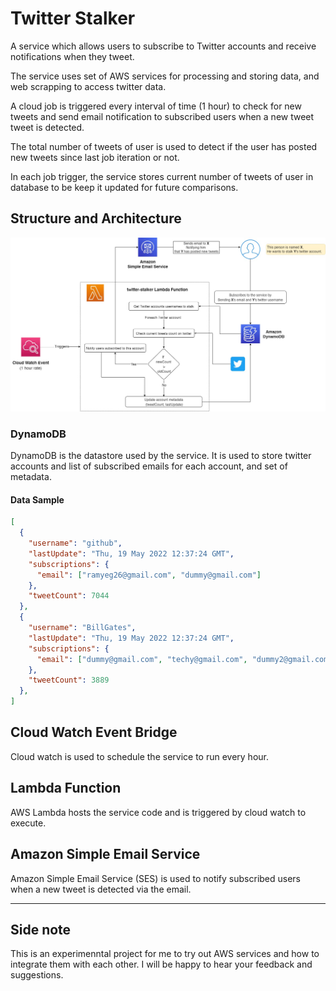 # Twitter Stalker

A service which allows users to subscribe to Twitter accounts and receive notifications when they tweet.

The service uses set of AWS services for processing and storing data, and web scrapping to access twitter data.

A cloud job is triggered every interval of time (1 hour) to check for new tweets and send email notification to subscribed users when a new tweet tweet is detected.

The total number of tweets of user is used to detect if the user has posted new tweets since last job iteration or not.

In each job trigger, the service stores current number of tweets of user in database to be keep it updated for future comparisons.

## Structure and Architecture

![architecture](docs/twitter-stalker.jpg)
### DynamoDB
DynamoDB is the datastore used by the service. It is used to store twitter accounts and list of subscribed emails for each account, and set of metadata.
#### Data Sample
```json
[
  {
    "username": "github",
    "lastUpdate": "Thu, 19 May 2022 12:37:24 GMT",
    "subscriptions": {
      "email": ["ramyeg26@gmail.com", "dummy@gmail.com"]
    },
    "tweetCount": 7044
  },
  {
    "username": "BillGates",
    "lastUpdate": "Thu, 19 May 2022 12:37:24 GMT",
    "subscriptions": {
      "email": ["dummy@gmail.com", "techy@gmail.com", "dummy2@gmail.com"]
    },
    "tweetCount": 3889
  },
]
```
## Cloud Watch Event Bridge
Cloud watch is used to schedule the service to run every hour.

## Lambda Function
AWS Lambda hosts the service code and is triggered by cloud watch to execute.

## Amazon Simple Email Service
Amazon Simple Email Service (SES) is used to notify subscribed users when a new tweet is detected via the email.
___

## Side note
This is an experimenntal project for me to try out AWS services and how to integrate them with each other. I will be happy to hear your feedback and suggestions.